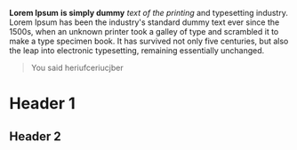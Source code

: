 **Lorem Ipsum** __is simply dummy__ _text of the printing_ and typesetting industry. Lorem Ipsum has been the industry's standard dummy text ever since the 1500s, when an unknown printer took a galley of type and scrambled it to make a type specimen book. It has survived not only five centuries, but also the leap into electronic typesetting, remaining essentially unchanged.

>You said heriufceriucjber

# Header 1

## Header 2
